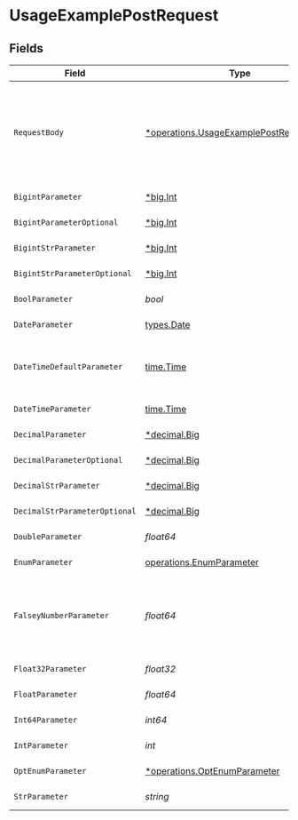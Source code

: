 # UsageExamplePostRequest


## Fields

| Field                                                                                                    | Type                                                                                                     | Required                                                                                                 | Description                                                                                              | Example                                                                                                  |
| -------------------------------------------------------------------------------------------------------- | -------------------------------------------------------------------------------------------------------- | -------------------------------------------------------------------------------------------------------- | -------------------------------------------------------------------------------------------------------- | -------------------------------------------------------------------------------------------------------- |
| `RequestBody`                                                                                            | [*operations.UsageExamplePostRequestBody](../../../pkg/models/operations/usageexamplepostrequestbody.md) | :heavy_minus_sign:                                                                                       | A request body that contains fields with different formats for testing example generation                |                                                                                                          |
| `BigintParameter`                                                                                        | [*big.Int](https://pkg.go.dev/math/big#Int)                                                              | :heavy_check_mark:                                                                                       | An bigint parameter                                                                                      |                                                                                                          |
| `BigintParameterOptional`                                                                                | [*big.Int](https://pkg.go.dev/math/big#Int)                                                              | :heavy_minus_sign:                                                                                       | An bigint parameter                                                                                      |                                                                                                          |
| `BigintStrParameter`                                                                                     | [*big.Int](https://pkg.go.dev/math/big#Int)                                                              | :heavy_check_mark:                                                                                       | An bigint parameter                                                                                      |                                                                                                          |
| `BigintStrParameterOptional`                                                                             | [*big.Int](https://pkg.go.dev/math/big#Int)                                                              | :heavy_minus_sign:                                                                                       | An bigint parameter                                                                                      |                                                                                                          |
| `BoolParameter`                                                                                          | *bool*                                                                                                   | :heavy_check_mark:                                                                                       | A boolean parameter                                                                                      |                                                                                                          |
| `DateParameter`                                                                                          | [types.Date](../../../types/date.md)                                                                     | :heavy_check_mark:                                                                                       | A date parameter                                                                                         |                                                                                                          |
| `DateTimeDefaultParameter`                                                                               | [time.Time](https://pkg.go.dev/time#Time)                                                                | :heavy_check_mark:                                                                                       | A date time parameter with a default value                                                               |                                                                                                          |
| `DateTimeParameter`                                                                                      | [time.Time](https://pkg.go.dev/time#Time)                                                                | :heavy_check_mark:                                                                                       | A date time parameter                                                                                    |                                                                                                          |
| `DecimalParameter`                                                                                       | [*decimal.Big](https://pkg.go.dev/github.com/ericlagergren/decimal#Big)                                  | :heavy_check_mark:                                                                                       | A decimal parameter                                                                                      |                                                                                                          |
| `DecimalParameterOptional`                                                                               | [*decimal.Big](https://pkg.go.dev/github.com/ericlagergren/decimal#Big)                                  | :heavy_minus_sign:                                                                                       | A decimal parameter                                                                                      |                                                                                                          |
| `DecimalStrParameter`                                                                                    | [*decimal.Big](https://pkg.go.dev/github.com/ericlagergren/decimal#Big)                                  | :heavy_check_mark:                                                                                       | A decimal parameter                                                                                      |                                                                                                          |
| `DecimalStrParameterOptional`                                                                            | [*decimal.Big](https://pkg.go.dev/github.com/ericlagergren/decimal#Big)                                  | :heavy_minus_sign:                                                                                       | A decimal parameter                                                                                      |                                                                                                          |
| `DoubleParameter`                                                                                        | *float64*                                                                                                | :heavy_check_mark:                                                                                       | A double parameter                                                                                       |                                                                                                          |
| `EnumParameter`                                                                                          | [operations.EnumParameter](../../../pkg/models/operations/enumparameter.md)                              | :heavy_check_mark:                                                                                       | An enum parameter                                                                                        |                                                                                                          |
| `FalseyNumberParameter`                                                                                  | *float64*                                                                                                | :heavy_check_mark:                                                                                       | A number parameter that contains a falsey example value                                                  | 0                                                                                                        |
| `Float32Parameter`                                                                                       | *float32*                                                                                                | :heavy_check_mark:                                                                                       | A float32 parameter                                                                                      |                                                                                                          |
| `FloatParameter`                                                                                         | *float64*                                                                                                | :heavy_check_mark:                                                                                       | A float parameter                                                                                        |                                                                                                          |
| `Int64Parameter`                                                                                         | *int64*                                                                                                  | :heavy_check_mark:                                                                                       | An int64 parameter                                                                                       |                                                                                                          |
| `IntParameter`                                                                                           | *int*                                                                                                    | :heavy_check_mark:                                                                                       | An integer parameter                                                                                     |                                                                                                          |
| `OptEnumParameter`                                                                                       | [*operations.OptEnumParameter](../../../pkg/models/operations/optenumparameter.md)                       | :heavy_minus_sign:                                                                                       | An enum parameter                                                                                        | value3                                                                                                   |
| `StrParameter`                                                                                           | *string*                                                                                                 | :heavy_check_mark:                                                                                       | A string parameter                                                                                       | example 1                                                                                                |
